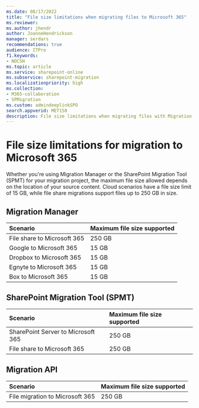 ```yaml
---
ms.date: 08/17/2022
title: "File size limitations when migrating files to Microsoft 365"
ms.reviewer: 
ms.author: jhendr
author: JoanneHendrickson
manager: serdars
recommendations: true
audience: ITPro
f1.keywords:
- NOCSH
ms.topic: article
ms.service: sharepoint-online
ms.subservice: sharepoint-migration
ms.localizationpriority: high
ms.collection: 
- M365-collaboration
- SPMigration
ms.custom: admindeeplinkSPO
search.appverid: MET150
description: File size limitations when migrating files with Migration Manager and SharePoint Migration Tool (SPMT).
---
```


# File size limitations for migration to Microsoft 365

Whether you're using Migration Manager or the SharePoint Migration Tool (SPMT) for your migration project, the maximum file size allowed depends on the location of your source content. Cloud scenarios have a file size limit of 15 GB, while file share migrations support files up to 250 GB in size.

## Migration Manager

|Scenario|Maximum file size supported|
|:-----|:-----|
|File share to Microsoft 365|250 GB|
|Google to Microsoft 365 |15 GB|
|Dropbox to Microsoft 365 |15 GB|
|Egnyte to Microsoft 365 |15 GB|
|Box to Microsoft 365|15 GB|


## SharePoint Migration Tool (SPMT)

|Scenario|Maximum file size supported|
|:-----|:-----|
|SharePoint Server to Microsoft 365|250 GB|
|File share to Microsoft 365 |250 GB|

## Migration API

|Scenario|Maximum file size supported|
|:-----|:-----|
|File migration to Microsoft 365|250 GB|
